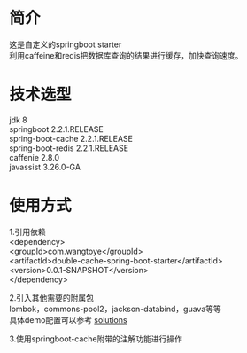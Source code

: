 # 简介
这是自定义的springboot starter  
利用caffeine和redis把数据库查询的结果进行缓存，加快查询速度。

# 技术选型
jdk 8  
springboot 2.2.1.RELEASE  
spring-boot-cache 2.2.1.RELEASE  
spring-boot-redis 2.2.1.RELEASE  
caffenie 2.8.0  
javassist 3.26.0-GA  

# 使用方式
1.引用依赖  
&lt;dependency&gt;  
    &lt;groupId&gt;com.wangtoye&lt;/groupId&gt;  
    &lt;artifactId&gt;double-cache-spring-boot-starter&lt;/artifactId&gt;  
    &lt;version&gt;0.0.1-SNAPSHOT&lt;/version&gt;  
&lt;/dependency&gt;  
  
2.引入其他需要的附属包  
lombok，commons-pool2，jackson-databind，guava等等  
具体demo配置可以参考 [solutions](https://github.com/wangtoye/solutions)  
  
3.使用springboot-cache附带的注解功能进行操作  